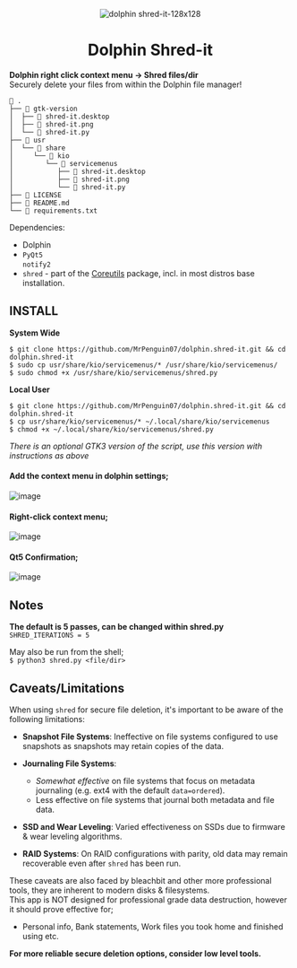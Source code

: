 <p align="center">
  <img src="https://github.com/MrPenguin07/dolphin.shred-it/assets/127086564/5038c302-28d6-4ece-8986-ca87577af14a" alt="dolphin shred-it-128x128" />
</p>

<h1 align="center">
  Dolphin Shred-it
</h1>


**Dolphin right click context menu -> Shred files/dir**  
Securely delete your files from within the Dolphin file manager!

```
 .
├──  gtk-version
│  ├──  shred-it.desktop
│  ├──  shred-it.png
│  └──  shred-it.py
├──  usr
│  └──  share
│     └──  kio
│        └──  servicemenus
│           ├──  shred-it.desktop
│           ├──  shred-it.png
│           └──  shred-it.py
├──  LICENSE
├──  README.md
└──  requirements.txt
```

Dependencies: 
- Dolphin
- `PyQt5`  
  `notify2`
- `shred` - part of the [Coreutils](https://www.gnu.org/software/coreutils/) package, incl. in most distros base installation.

## INSTALL
**System Wide**
```
$ git clone https://github.com/MrPenguin07/dolphin.shred-it.git && cd dolphin.shred-it
$ sudo cp usr/share/kio/servicemenus/* /usr/share/kio/servicemenus/
$ sudo chmod +x /usr/share/kio/servicemenus/shred.py
```
**Local User**
```
$ git clone https://github.com/MrPenguin07/dolphin.shred-it.git && cd dolphin.shred-it
$ cp usr/share/kio/servicemenus/* ~/.local/share/kio/servicemenus
$ chmod +x ~/.local/share/kio/servicemenus/shred.py
```
_There is an optional GTK3 version of the script, use this version with instructions as above_

#### Add the context menu in dolphin settings;

![image](https://github.com/MrPenguin07/dolphin-shredder/assets/127086564/505c97c7-68d0-4bd8-8b23-ea14f575a244)

#### Right-click context menu;

![image](https://github.com/MrPenguin07/dolphin-shredder/assets/127086564/7736015e-c175-456a-9a78-7229b60e6895)

#### Qt5 Confirmation;

![image](https://github.com/MrPenguin07/dolphin-shredder/assets/127086564/2ead02c7-2510-486e-8fe5-5e86f99d13ff)



## Notes

**The default is 5 passes, can be changed within shred.py**  
`SHRED_ITERATIONS = 5`

May also be run from the shell;  
`$ python3 shred.py <file/dir>`

## Caveats/Limitations

When using `shred` for secure file deletion, it's important to be aware of the following limitations:

- **Snapshot File Systems**: Ineffective on file systems configured to use snapshots as snapshots may retain copies of the data.
  
- **Journaling File Systems**:
  + _Somewhat effective_ on file systems that focus on metadata journaling (e.g. ext4 with the default `data=ordered`).
  + Less effective on file systems that journal both metadata and file data.

- **SSD and Wear Leveling**: Varied effectiveness on SSDs due to firmware & wear leveling algorithms.
  
- **RAID Systems**: On RAID configurations with parity, old data may remain recoverable even after `shred` has been run.

These caveats are also faced by bleachbit and other more professional tools, they are inherent to modern disks & filesystems.  
This app is NOT designed for professional grade data destruction, however it should prove effective for;
  - Personal info, Bank statements, Work files you took home and finished using etc.
    
**For more reliable secure deletion options, consider low level tools.**

